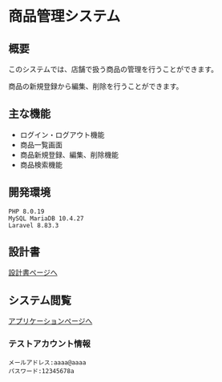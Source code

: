 # 商品管理システム

## 概要
このシステムでは、店舗で扱う商品の管理を行うことができます。

商品の新規登録から編集、削除を行うことができます。

## 主な機能
- ログイン・ログアウト機能
- 商品一覧画面
- 商品新規登録、編集、削除機能
- 商品検索機能

## 開発環境
```
PHP 8.0.19
MySQL MariaDB 10.4.27
Laravel 8.83.3
```

## 設計書
[設計書ページへ](https://drive.google.com/drive/folders/1JiSR98yqMzOsiMEusgs103u9OHxzSCZF)

## システム閲覧
[アプリケーションページへ](https://item-management-s.herokuapp.com)

### テストアカウント情報
```
メールアドレス:aaaa@aaaa
パスワード:12345678a
```